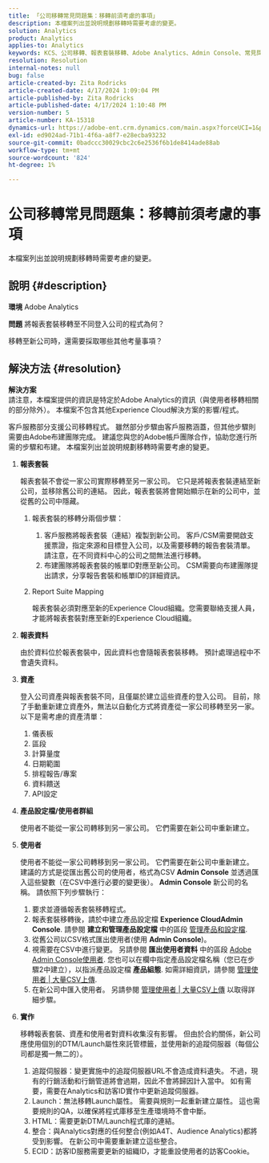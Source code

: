 ```yaml
---
title: 「公司移轉常見問題集：移轉前須考慮的事項」
description: 本檔案列出並說明規劃移轉時需要考慮的變更。
solution: Analytics
product: Analytics
applies-to: Analytics
keywords: KCS、公司移轉、報表套裝移轉、Adobe Analytics、Admin Console、常見問題集、新公司、布建、CSM、Adobe帳戶團隊、常見問題集
resolution: Resolution
internal-notes: null
bug: false
article-created-by: Zita Rodricks
article-created-date: 4/17/2024 1:09:04 PM
article-published-by: Zita Rodricks
article-published-date: 4/17/2024 1:10:48 PM
version-number: 5
article-number: KA-15318
dynamics-url: https://adobe-ent.crm.dynamics.com/main.aspx?forceUCI=1&pagetype=entityrecord&etn=knowledgearticle&id=22a7afa9-bbfc-ee11-a1ff-6045bd0065b6
exl-id: ed9024ad-71b1-4f6a-a8f7-e28ecba93232
source-git-commit: 0badccc30029cbc2c6e2536f6b1de8414ade88ab
workflow-type: tm+mt
source-wordcount: '824'
ht-degree: 1%

---
```


# 公司移轉常見問題集：移轉前須考慮的事項


本檔案列出並說明規劃移轉時需要考慮的變更。



## 說明 {#description}


<b>環境</b>
Adobe Analytics

<b>問題</b>
將報表套裝移轉至不同登入公司的程式為何？

移轉至新公司時，還需要採取哪些其他考量事項？


## 解決方法 {#resolution}


<b>解決方案</b>
<br>請注意，本檔案提供的資訊是特定於Adobe Analytics的資訊（與使用者移轉相關的部分除外）。 本檔案不包含其他Experience Cloud解決方案的影響/程式。<br>




客戶服務部分支援公司移轉程式。 雖然部分步驟由客戶服務涵蓋，但其他步驟則需要由Adobe布建團隊完成。 建議您與您的Adobe帳戶團隊合作，協助您進行所需的步驟和布建。 本檔案列出並說明規劃移轉時需要考慮的變更。

1. <b>報表套裝</b>

   報表套裝不會從一家公司實際移轉至另一家公司。 它只是將報表套裝連結至新公司，並移除舊公司的連結。 因此，報表套裝將會開始顯示在新的公司中，並從舊的公司中隱藏。

   1. 報表套裝的移轉分兩個步驟：
      1. 客戶服務將報表套裝（連結）複製到新公司。 客戶/CSM需要開啟支援票證，指定來源和目標登入公司，以及需要移轉的報告套裝清單。 請注意，在不同資料中心的公司之間無法進行移轉。
      2. 布建團隊將報表套裝的帳單ID對應至新公司。 CSM需要向布建團隊提出請求，分享報告套裝和帳單ID的詳細資訊。
   2. Report Suite Mapping

      報表套裝必須對應至新的Experience Cloud組織。您需要聯絡支援人員，才能將報表套裝對應至新的Experience Cloud組織。
2. <b>報表資料</b>

   由於資料位於報表套裝中，因此資料也會隨報表套裝移轉。 預計處理過程中不會遺失資料。
3. <b>資產</b>

   登入公司資產與報表套裝不同，且僅屬於建立這些資產的登入公司。 目前，除了手動重新建立資產外，無法以自動化方式將資產從一家公司移轉至另一家。 以下是需考慮的資產清單：

   1. 儀表板
   2. 區段
   3. 計算量度
   4. 日期範圍
   5. 排程報告/專案
   6. 資料饋送
   7. API設定
4. <b>產品設定檔/使用者群組</b>

   使用者不能從一家公司轉移到另一家公司。 它們需要在新公司中重新建立。
5. <b>使用者</b>

   使用者不能從一家公司轉移到另一家公司。 它們需要在新公司中重新建立。 建議的方式是從匯出舊公司的使用者，格式為CSV <b>Admin Console</b> 並透過匯入這些變數（在CSV中進行必要的變更後）。 <b>Admin Console</b> 新公司的名稱。 請依照下列步驟執行：

   1. 要求並遵循報表套裝移轉程式。
   2. 報表套裝移轉後，請於中建立產品設定檔 <b>Experience CloudAdmin Console</b>. 請參閱 <b>建立和管理產品設定檔</b> 中的區段 [管理產品和設定檔](https://helpx.adobe.com/in/enterprise/using/manage-products-and-profiles.html).
   3. 從舊公司以CSV格式匯出使用者(使用 <b>Admin Console</b>)。
   4. 視需要在CSV中進行變更。 另請參閱 <b>匯出使用者資料</b> 中的區段 [Adobe Admin Console使用者](https://helpx.adobe.com/in/enterprise/using/users.html). 您也可以在欄中指定產品設定檔名稱（您已在步驟2中建立），以指派產品設定檔 <b>產品組態</b>. 如需詳細資訊，請參閱 [管理使用者 | 大量CSV上傳](https://helpx.adobe.com/in/enterprise/using/bulk-upload-users.html).
   5. 在新公司中匯入使用者。 另請參閱 [管理使用者 | 大量CSV上傳](https://helpx.adobe.com/in/enterprise/using/bulk-upload-users.html) 以取得詳細步驟。
6. <b>實作</b>

   移轉報表套裝、資產和使用者對資料收集沒有影響。 但由於合約關係，新公司應使用個別的DTM/Launch屬性來託管標籤，並使用新的追蹤伺服器（每個公司都是獨一無二的）。

   1. 追蹤伺服器：變更實施中的追蹤伺服器URL不會造成資料遺失。 不過，現有的行銷活動和行銷管道將會過期，因此不會將歸因計入當中。 如有需要，需要在Analytics和訪客ID實作中更新追蹤伺服器。
   2. Launch：無法移轉Launch屬性。 需要與規則一起重新建立屬性。 這也需要規則的QA，以確保將程式庫移至生產環境時不會中斷。
   3. HTML：需要更新DTM/Launch程式庫的連結。
   4. 整合：與Analytics對應的任何整合(例如A4T、Audience Analytics)都將受到影響。 在新公司中需要重新建立這些整合。
   5. ECID：訪客ID服務需要更新的組織ID，才能重設使用者的訪客Cookie。
